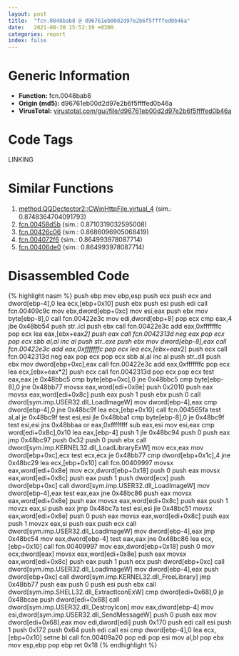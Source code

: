 ```yaml
---
layout: post
title:  "fcn.0048bab8 @ d96761eb00d2d97e2b6f5ffffed0b46a"
date:   2021-08-30 15:52:19 +0300
categories: report
index: false
---
```


# Generic Information
- **Function:** fcn.0048bab8
- **Origin (md5):** d96761eb00d2d97e2b6f5ffffed0b46a
- **VirusTotal:** [virustotal.com/gui/file/d96761eb00d2d97e2b6f5ffffed0b46a][virustotal_ref]

# Code Tags
<span class="tag" id="LINKING">LINKING</span>


# Similar Functions

1. [method.QQDectector2꞉꞉CWinHttpFile.virtual\_4][similar_1_ref] (sim.: 0.8748364704091793)
2. [fcn.00458d5b][similar_2_ref] (sim.: 0.8710319032595008)
3. [fcn.00426c06][similar_3_ref] (sim.: 0.8686096905068419)
4. [fcn.004072f6][similar_4_ref] (sim.: 0.864993978087714)
5. [fcn.00406de0][similar_5_ref] (sim.: 0.864993978087714)


# Disassembled Code

{% highlight nasm %}
push ebp
mov ebp,esp
push ecx
push ecx
and dword[ebp-4],0
lea ecx,[ebp+0x10]
push ebx
push esi
push edi
call fcn.00409c9c
mov ebx,dword[ebp+0xc]
mov esi,eax
push ebx
mov byte[ebp-8],0
call fcn.00422e3c
mov edi,dword[ebp+8]
pop ecx
cmp eax,4
jbe 0x48bb54
push str..icl
push ebx
call fcn.00422e3c
add eax,0xfffffffc
pop ecx
lea eax,[ebx+eax*2]
push eax
call fcn.0042313d
neg eax
pop ecx
pop ecx
sbb al,al
inc al
push str..exe
push ebx
mov dword[ebp-8],eax
call fcn.00422e3c
add eax,0xfffffffc
pop ecx
lea ecx,[ebx+eax*2]
push ecx
call fcn.0042313d
neg eax
pop ecx
pop ecx
sbb al,al
inc al
push str..dll
push ebx
mov dword[ebp+0xc],eax
call fcn.00422e3c
add eax,0xfffffffc
pop ecx
lea ecx,[ebx+eax*2]
push ecx
call fcn.0042313d
pop ecx
pop ecx
test eax,eax
je 0x48bbc5
cmp byte[ebp+0xc],0
jne 0x48bbc5
cmp byte[ebp-8],0
jne 0x48bb77
movsx eax,word[edi+0x8e]
push 0x2010
push eax
movsx eax,word[edi+0x8c]
push eax
push 1
push ebx
push 0
call dword[sym.imp.USER32.dll_LoadImageW]
mov dword[ebp-4],eax
cmp dword[ebp-4],0
jne 0x48bc9f
lea ecx,[ebp+0x10]
call fcn.004565fa
test al,al
je 0x48bc9f
test esi,esi
jle 0x48bba1
cmp byte[ebp-8],0
je 0x48bc9f
test esi,esi
jns 0x48bbaa
or eax,0xffffffff
sub eax,esi
mov esi,eax
cmp word[edi+0x8c],0x10
lea eax,[ebp-4]
push 1
jle 0x48bc94
push 0
push eax
jmp 0x48bc97
push 0x32
push 0
push ebx
call dword[sym.imp.KERNEL32.dll_LoadLibraryExW]
mov ecx,eax
mov dword[ebp+0xc],ecx
test ecx,ecx
je 0x48bb77
cmp dword[ebp+0x1c],4
jne 0x48bc29
lea ecx,[ebp+0x10]
call fcn.00409997
movsx eax,word[edi+0x8e]
mov ecx,dword[ebp+0x18]
push 0
push eax
movsx eax,word[edi+0x8c]
push eax
push 1
push dword[ecx]
push dword[ebp+0xc]
call dword[sym.imp.USER32.dll_LoadImageW]
mov dword[ebp-4],eax
test eax,eax
jne 0x48bc86
push eax
movsx eax,word[edi+0x8e]
push eax
movsx eax,word[edi+0x8c]
push eax
push 1
movzx eax,si
push eax
jmp 0x48bc7a
test esi,esi
jle 0x48bc51
movsx eax,word[edi+0x8e]
push 0
push eax
movsx eax,word[edi+0x8c]
push eax
push 1
movzx eax,si
push eax
push ecx
call dword[sym.imp.USER32.dll_LoadImageW]
mov dword[ebp-4],eax
jmp 0x48bc54
mov eax,dword[ebp-4]
test eax,eax
jne 0x48bc86
lea ecx,[ebp+0x10]
call fcn.00409997
mov eax,dword[ebp+0x18]
push 0
mov ecx,dword[eax]
movsx eax,word[edi+0x8e]
push eax
movsx eax,word[edi+0x8c]
push eax
push 1
push ecx
push dword[ebp+0xc]
call dword[sym.imp.USER32.dll_LoadImageW]
mov dword[ebp-4],eax
push dword[ebp+0xc]
call dword[sym.imp.KERNEL32.dll_FreeLibrary]
jmp 0x48bb77
push eax
push 0
push esi
push ebx
call dword[sym.imp.SHELL32.dll_ExtractIconExW]
cmp dword[edi+0x68],0
je 0x48bcae
push dword[edi+0x68]
call dword[sym.imp.USER32.dll_DestroyIcon]
mov eax,dword[ebp-4]
mov esi,dword[sym.imp.USER32.dll_SendMessageW]
push 0
push eax
mov dword[edi+0x68],eax
mov edi,dword[edi]
push 0x170
push edi
call esi
push 1
push 0x172
push 0x64
push edi
call esi
cmp dword[ebp-4],0
lea ecx,[ebp+0x10]
setne bl
call fcn.00409a20
pop edi
pop esi
mov al,bl
pop ebx
mov esp,ebp
pop ebp
ret 0x18
{% endhighlight %}


[similar_1_ref]: /report/method.QQDectector2꞉꞉CWinHttpFile.virtual_4@0aa2d73a5300dff2412388945614b507
[similar_2_ref]: /report/fcn.00458d5b@d96761eb00d2d97e2b6f5ffffed0b46a
[similar_3_ref]: /report/fcn.00426c06@ba5ec83721de3ca10b3c9583f3b2c6a1
[similar_4_ref]: /report/fcn.004072f6@505be53c36227b94e2fcc406f247f6e5
[similar_5_ref]: /report/fcn.00406de0@9571c7458fae91969aaed3955e433f49
[virustotal_ref]: https://www.virustotal.com/gui/file/d96761eb00d2d97e2b6f5ffffed0b46a